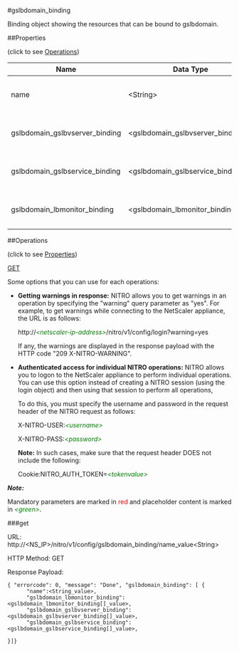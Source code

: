 #gslbdomain_binding

Binding object showing the resources that can be bound to gslbdomain.


##Properties 
<span>(click to see [Operations](#operations))</span>


<table><thead><tr><th>Name</th><th> Data Type</th><th> Permissions</th><th>Description</th></tr></thead><tbody><tr><td>name</td><td>&lt;String></td><td>Read-write</td><td>Name of the Domain.&lt;br>Minimum length = 1</td><tr><tr><td>gslbdomain_gslbvserver_binding</td><td>&lt;gslbdomain_gslbvserver_binding[]></td><td>Read-only</td><td>gslbvserver that can be bound to gslbdomain.</td><tr><tr><td>gslbdomain_gslbservice_binding</td><td>&lt;gslbdomain_gslbservice_binding[]></td><td>Read-only</td><td>gslbservice that can be bound to gslbdomain.</td><tr><tr><td>gslbdomain_lbmonitor_binding</td><td>&lt;gslbdomain_lbmonitor_binding[]></td><td>Read-only</td><td>lbmonitor that can be bound to gslbdomain.</td><tr></tbody></table>
##Operations 
<span>(click to see [Properties](#properties))</span>


[GET](#get)


Some options that you can use for each operations:
<ul><li><p><b>Getting warnings in response:</b> NITRO allows you to get warnings in an operation by specifying the "warning" query parameter as "yes". For example, to get warnings while connecting to the NetScaler appliance, the URL is as follows:</p><p>http://<span style="color:green;font-style:italic;">&lt;netscaler-ip-address&gt;</span>/nitro/v1/config/login?warning=yes</p><p>If any, the warnings are displayed in the response payload with the HTTP code "209 X-NITRO-WARNING".</p></li><li><p><b>Authenticated access for individual NITRO operations:</b> NITRO allows you to logon to the NetScaler appliance to perform individual operations. You can use this option instead of creating a NITRO session (using the login object) and then using that session to perform all operations,</p><p>To do this, you must specify the username and password in the request header of the NITRO request as follows:</p><p>X-NITRO-USER:<span style="color:green;font-style:italic;">&lt;username&gt;</span></p><p>X-NITRO-PASS:<span style="color:green;font-style:italic;">&lt;password&gt;</span></p><p><b>Note:</b> In such cases, make sure that the request header DOES not include the following:</p><p>Cookie:NITRO_AUTH_TOKEN=<span style="color:green;font-style:italic;">&lt;tokenvalue&gt;</span></p></li></ul>



***Note:*** 
Mandatory parameters are marked in <span style="color:#FF0000;">red</span> and placeholder content is marked in <span style="color:green;font-style:italic">&lt;green&gt;</span>.

###get



URL: http://&lt;NS_IP&gt;/nitro/v1/config/gslbdomain_binding/name_value&lt;String&gt;
HTTP Method: GET
Response Payload: ```{ "errorcode": 0, "message": "Done", "gslbdomain_binding": [ {      "name":<String_value>,      "gslbdomain_lbmonitor_binding":<gslbdomain_lbmonitor_binding[]_value>,      "gslbdomain_gslbvserver_binding":<gslbdomain_gslbvserver_binding[]_value>,      "gslbdomain_gslbservice_binding":<gslbdomain_gslbservice_binding[]_value>,}]}```



